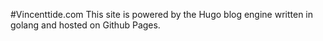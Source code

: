 #Vincenttide.com
This site is powered by the Hugo blog engine written in golang and hosted on Github Pages.